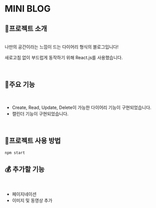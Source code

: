 # MINI BLOG

## 🎫프로젝트 소개
<br>
나만의 공간이라는 느낌이 드는 다이어리 형식의 블로그입니다!  

새로고침 없이 부드럽게 동작하기 위해 React.js를 사용했습니다.


<br>

## 🎉주요 기능
<br>

* Create, Read, Update, Delete이 가능한 다이어리 기능이  구현되었습니다.
* 캘린더 기능이 구현되었습니다.

<br>

## 🎈프로젝트 사용 방법
```npm start ```  
## 💰 추가할 기능
<br>

* 페이지네이션 
* 이미지 및 동영상 추가 








